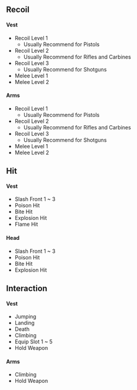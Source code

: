 ## Recoil

#### Vest

- Recoil Level 1
  - Usually Recommend for Pistols
- Recoil Level 2
  - Usually Recommend for Rifles and Carbines
- Recoil Level 3
  - Usually Recommend for Shotguns
- Melee Level 1
- Melee Level 2

#### Arms

- Recoil Level 1
  - Usually Recommend for Pistols
- Recoil Level 2
  - Usually Recommend for Rifles and Carbines
- Recoil Level 3
  - Usually Recommend for Shotguns
- Melee Level 1
- Melee Level 2



## Hit

#### Vest

- Slash Front 1 ~ 3
- Poison Hit
- Bite Hit
- Explosion Hit
- Flame Hit

#### Head

- Slash Front 1 ~ 3
- Poison Hit
- Bite Hit
- Explosion Hit



## Interaction

#### Vest

- Jumping
- Landing
- Death
- Climbing
- Equip Slot 1 ~ 5
- Hold Weapon

#### Arms

- Climbing
- Hold Weapon

